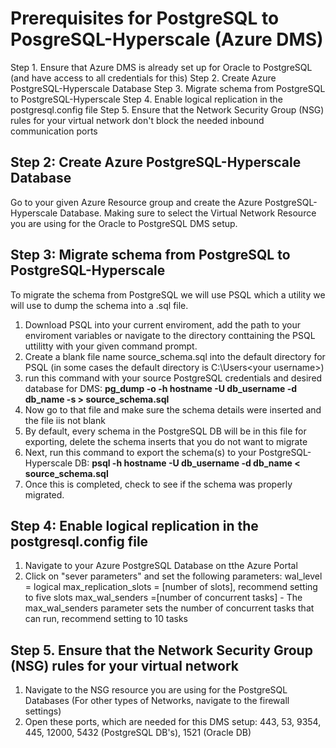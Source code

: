 # Prerequisites for PostgreSQL to PosgreSQL-Hyperscale (Azure DMS)

Step 1. Ensure that Azure DMS is already set up for Oracle to PostgreSQL (and have access to all credentials for this)
Step 2. Create Azure PostgreSQL-Hyperscale Database
Step 3. Migrate schema from PostgreSQL to PostgreSQL-Hyperscale
Step 4. Enable logical replication in the postgresql.config file
Step 5. Ensure that the Network Security Group (NSG) rules for your virtual network 
   don't block the needed inbound communication ports

## Step 2: Create Azure PostgreSQL-Hyperscale Database

Go to your given Azure Resource group and create the Azure PostgreSQL-Hyperscale Database. Making sure to select the Virtual Network Resource you are using for the Oracle to PostgreSQL DMS setup.

## Step 3: Migrate schema from PostgreSQL to PostgreSQL-Hyperscale

To migrate the schema from PostgreSQL we will use PSQL which a utility we will use to dump the schema into a .sql file.
1. Download PSQL into your current enviroment, add the path to your enviroment variables or navigate to the directory conttaining the PSQL uttilitty with your given command prompt.
2. Create a blank file name source_schema.sql into the default directory for PSQL (in some cases the default directory is C:\Users\<your username>)
3. run this command with your source PostgreSQL credentials and desired database for DMS:
**pg_dump -o -h hostname -U db_username -d db_name -s > source_schema.sql**
4. Now go to that file and make sure the schema details were inserted and the file iis not blank
5. By default, every schema in the PostgreSQL DB will be in this file for exporting, delete the schema inserts that you do not want to migrate
5. Next, run this command to export the schema(s) to your PostgreSQL-Hyperscale DB:
**psql -h hostname -U db_username -d db_name < source_schema.sql**
6. Once this is completed, check to see if the schema was properly migrated.

## Step 4: Enable logical replication in the postgresql.config file
1. Navigate to your Azure PostgreSQL Database on tthe Azure Portal
2. Click on "sever parameters" and set the following parameters:
wal_level = logical
max_replication_slots = [number of slots], recommend setting to five slots
max_wal_senders =[number of concurrent tasks] - The max_wal_senders parameter sets the number of concurrent tasks that can run, recommend setting to 10 tasks

## Step 5. Ensure that the Network Security Group (NSG) rules for your virtual network 
1. Navigate to the NSG resource you are using for the PostgreSQL Databases (For other types of Networks, navigate to the firewall settings)
2. Open these ports, which are needed for this DMS setup: 443, 53, 9354, 445, 12000, 5432 (PostgreSQL DB's), 1521 (Oracle DB)
   
   
   
   
   

